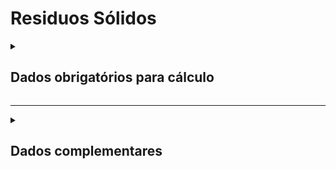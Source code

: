 # Residuos Sólidos

<details>
  <summary><strong><h2>Dados obrigatórios para cálculo</strong></summary>

#### Resíduos Sólidos
|Campo no Supabase	|Valores GHG|
|---|---|
`categoria_de_emissoes`|_RESÍDUOS SÓLIDOS_|
[id_uf](https://github.com/ZNIT-Tech/documentation/blob/main/Municipios.md)|
|`residuos_aterro`|Quantidade de Resíduos|
|`composicao_papelao`|Composição em decimal (ex: 0.5)|
|`composicao_textil`|Composição em decimal (1.0 = 100%)|
|`composicao_alimentar`|Composição em decimal (1.0 = 100%)|
|`composicao_madeira`|Composição em decimal (1.0 = 100%)|
|`composicao_jardim`|Composição em decimal (1.0 = 100%)|
|`composicao_fraldas`|Composição em decimal (1.0 = 100%)|
|`composicao_borracha`|Composição em decimal (1.0 = 100%)|
|`composicao_lodo_domestico`|Composição em decimal (1.0 = 100%)|
|`composicao_lodo_industrial`|Composição em decimal (1.0 = 100%)|
|`classificacao_ano`|A, B, C, D, E, F, G, H|
|`fracao_ch4_biogas`|Entre com o dado, entre 0 e 1 (Padrão = 0.5)|
|`recuperacao_metano`|sim ou nao|
|`eficiencia_recuperacao`||


#### Resíduos - IPCC
|Campo no Supabase	|Valores GHG|
|---|---|
`categoria_de_emissoes`|_RESIDUOS - IPCC_|
|`consumo_mensal`|Quantidade de Resíduos|
|[destino_residuo_ipcc](https://github.com/ZNIT-Tech/documentation/blob/main/Destino%20Residuos.md)|Destino de Residuos|
|[residuo_ipcc](https://github.com/ZNIT-Tech/documentation/blob/main/Residuos.md)|Tipo de Resíduo|
|`un`|Unidade de medida (_t_ ou _kg_)|

</details>

---

<details>
  <summary><h2><strong>Dados complementares</strong></summary>

|Campo no Supabase|Valor|
|---|---|
|`cnpj_fornecedor`|CNPJ Fornecedor|
|`nome_fornecedor`|Nome Fornecedor|
`numero_do_documento`|Chave da NFe|
`natureza_da_operao`|Natureza da operação|
`cdigo_do_produto`|Codigo produto|
`ncm`|NCM|
`un`|Unidade de medida|
`quant`|Quantidade|
`peso_nf`|Peso|
`endereco_do_experdidor`|Endereço do remetente|
`endereco_do_destinatrio`|Endereço do destinatário|


</details>
